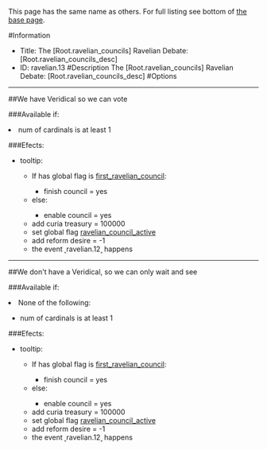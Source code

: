 This page has the same name as others. For full listing see bottom of [the base page](the_root_ravelian_councils_ravelian_debate_root_ravelian_councils_desc.md).

#Information
 - Title: The [Root.ravelian_councils] Ravelian Debate: [Root.ravelian_councils_desc]
 - ID: ravelian.13
#Description
The [Root.ravelian_councils] Ravelian Debate: [Root.ravelian_councils_desc]
#Options

___
##We have Veridical so we can vote

###Available if:
<li>num of cardinals is at least 1</li>

###Efects:<ul><li>tooltip:</li><ul><li>If has global flag is [first_ravelian_council](../flags/first_ravelian_council.md):</li><ul><li>finish council = yes</li></ul><li>else:</li><ul><li>enable council = yes</li></ul><li>add curia treasury = 100000</li><li>set global flag [ravelian_council_active](../flags/ravelian_council_active.md)</li><li>add reform desire = -1</li><li>the event ˻ravelian.12˼ happens</li></ul></ul>

___
##We don't have a Veridical, so we can only wait and see

###Available if:
<li>None of the following:</li><ul><li>num of cardinals is at least 1</li></ul>

###Efects:<ul><li>tooltip:</li><ul><li>If has global flag is [first_ravelian_council](../flags/first_ravelian_council.md):</li><ul><li>finish council = yes</li></ul><li>else:</li><ul><li>enable council = yes</li></ul><li>add curia treasury = 100000</li><li>set global flag [ravelian_council_active](../flags/ravelian_council_active.md)</li><li>add reform desire = -1</li><li>the event ˻ravelian.12˼ happens</li></ul></ul>

